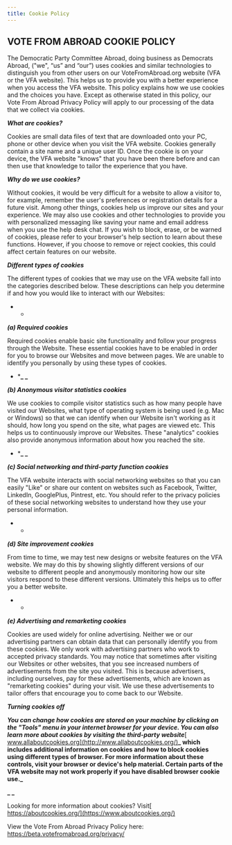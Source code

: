 ```yaml
---
title: Cookie Policy
---
```

## **VOTE FROM ABROAD COOKIE POLICY**

The Democratic Party Committee Abroad, doing business as Democrats Abroad, ("we", “us” and “our”) uses cookies and similar technologies to distinguish you from other users on our VoteFromAbroad.org website (VFA or the VFA website). This helps us to provide you with a better experience when you access the VFA website. This policy explains how we use cookies and the choices you have. Except as otherwise stated in this policy, our Vote From Abroad Privacy Policy will apply to our processing of the data that we collect via cookies.

 

**_What are cookies?_**

Cookies are small data files of text that are downloaded onto your PC, phone or other device when you visit the VFA website. Cookies generally contain a site name and a unique user ID. Once the cookie is on your device, the VFA website "knows" that you have been there before and can then use that knowledge to tailor the experience that you have.

 

**_Why do we use cookies?_**

Without cookies, it would be very difficult for a website to allow a visitor to, for example, remember the user's preferences or registration details for a future visit. Among other things, cookies help us improve our sites and your experience. We may also use cookies and other technologies to provide you with personalized messaging like saving your name and email address when you use the help desk chat. If you wish to block, erase, or be warned of cookies, please refer to your browser's help section to learn about these functions. However, if you choose to remove or reject cookies, this could affect certain features on our website.

 

**_Different types of cookies_**

The different types of cookies that we may use on the VFA website fall into the categories described below. These descriptions can help you determine if and how you would like to interact with our Websites:

* *

**_(a) Required cookies_**

Required cookies enable basic site functionality and follow your progress through the Website. These essential cookies have to be enabled in order for you to browse our Websites and move between pages. We are unable to identify you personally by using these types of cookies.

* ***_ _**

**_(b) Anonymous visitor statistics cookies_**

We use cookies to compile visitor statistics such as how many people have visited our Websites, what type of operating system is being used (e.g. Mac or Windows) so that we can identify when our Website isn't working as it should, how long you spend on the site, what pages are viewed etc. This helps us to continuously improve our Websites. These "analytics" cookies also provide anonymous information about how you reached the site.

* ***_ _**

**_(c) Social networking and third-party function cookies_**

The VFA website interacts with social networking websites so that you can easily "Like" or share our content on websites such as Facebook, Twitter, LinkedIn, GooglePlus, Pintrest, etc. You should refer to the privacy policies of these social networking websites to understand how they use your personal information.

* *

**_(d) Site improvement cookies_**

From time to time, we may test new designs or website features on the VFA website. We may do this by showing slightly different versions of our website to different people and anonymously monitoring how our site visitors respond to these different versions. Ultimately this helps us to offer you a better website.

* *

**_(e) Advertising and remarketing cookies_**

Cookies are used widely for online advertising. Neither we or our advertising partners can obtain data that can personally identify you from these cookies. We only work with advertising partners who work to accepted privacy standards. You may notice that sometimes after visiting our Websites or other websites, that you see increased numbers of advertisements from the site you visited. This is because advertisers, including ourselves, pay for these advertisements, which are known as "remarketing cookies" during your visit. We use these advertisements to tailor offers that encourage you to come back to our Website.

 

**_Turning cookies off_**

**_You can change how cookies are stored on your machine by clicking on the "Tools" menu in your internet browser for your device. You can also learn more about cookies by visiting the third-party website_**[ www.allaboutcookies.org](http://www.allaboutcookies.org/)**_ which includes additional information on cookies and how to block cookies using different types of browser. For more information about these controls, visit your browser or device's help material. Certain parts of the VFA website may not work properly if you have disabled browser cookie use._**

**_ _**

Looking for more information about cookies? Visit[ https://aboutcookies.org/](https://www.aboutcookies.org/)

View the Vote From Abroad Privacy Policy here: https://beta.votefromabroad.org/privacy/

